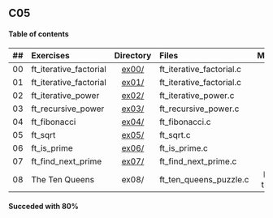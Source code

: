 ## C05

#### Table of contents

|  ##  |			Exercises				|	Directory	|	Files			|	Moulinette	|
|:----:|:-----------------------------------|:-------------:|:------------------|:-------------:|
|  00  |ft_iterative_factorial						|	[ex00/](https://github.com/somedevv/42-C-Piscine/tree/master/C05/ex00)		|ft_iterative_factorial.c	| OK! :D |
|  01  |ft_iterative_factorial							|	[ex01/](https://github.com/somedevv/42-C-Piscine/tree/master/C05/ex01)		|ft_iterative_factorial.c			| OK! :D |
|  02  |ft_iterative_power							|	[ex02/](https://github.com/somedevv/42-C-Piscine/tree/master/C05/ex02)		|ft_iterative_power.c		| OK! :D |
|  03  |ft_recursive_power									|	[ex03/](https://github.com/somedevv/42-C-Piscine/tree/master/C05/ex03)		|ft_recursive_power.c				| OK! :D |
|  04  |ft_fibonacci					|	[ex04/](https://github.com/somedevv/42-C-Piscine/tree/master/C05/ex04)		|ft_fibonacci.c	| OK! :D |
|  05  |ft_sqrt								|	[ex05/](https://github.com/somedevv/42-C-Piscine/tree/master/C05/ex05)		|ft_sqrt.c			| OK! :D |
|  06  |ft_is_prime							|	[ex06/](https://github.com/somedevv/42-C-Piscine/tree/master/C05/ex06)		|ft_is_prime.c		| OK! :D |
|  07  |ft_find_next_prime									|	[ex07/](https://github.com/somedevv/42-C-Piscine/tree/master/C05/ex07)		|ft_find_next_prime.c				| OK! :D |
|  08  |The Ten Queens							|	ex08/		|ft_ten_queens_puzzle.c		| Nothing turned in |

#### Succeded with 80%
